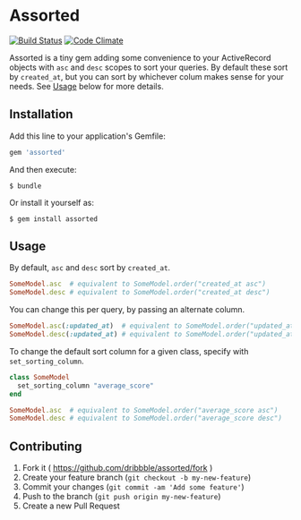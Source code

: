 # Assorted

[![Build Status](https://travis-ci.org/dribbble/assorted.svg)](https://travis-ci.org/dribbble/assorted)
[![Code Climate](https://codeclimate.com/github/dribbble/assorted/badges/gpa.svg)](https://codeclimate.com/github/dribbble/assorted)

Assorted is a tiny gem adding some convenience to your ActiveRecord objects with `asc` and `desc` scopes to sort your queries. By default these sort by `created_at`, but you can sort by whichever colum makes sense for your needs. See [Usage](#usage) below for more details.

## Installation

Add this line to your application's Gemfile:

```ruby
gem 'assorted'
```

And then execute:

    $ bundle

Or install it yourself as:

    $ gem install assorted

## Usage

By default, `asc` and `desc` sort by `created_at`.

```ruby
SomeModel.asc  # equivalent to SomeModel.order("created_at asc")
SomeModel.desc # equivalent to SomeModel.order("created_at desc")
```

You can change this per query, by passing an alternate column.

```ruby
SomeModel.asc(:updated_at)  # equivalent to SomeModel.order("updated_at asc")
SomeModel.desc(:updated_at) # equivalent to SomeModel.order("updated_at desc")
```

To change the default sort column for a given class, specify with `set_sorting_column`.

```ruby
class SomeModel
  set_sorting_column "average_score"
end

SomeModel.asc  # equivalent to SomeModel.order("average_score asc")
SomeModel.desc # equivalent to SomeModel.order("average_score desc")
```

## Contributing

1. Fork it ( https://github.com/dribbble/assorted/fork )
2. Create your feature branch (`git checkout -b my-new-feature`)
3. Commit your changes (`git commit -am 'Add some feature'`)
4. Push to the branch (`git push origin my-new-feature`)
5. Create a new Pull Request
